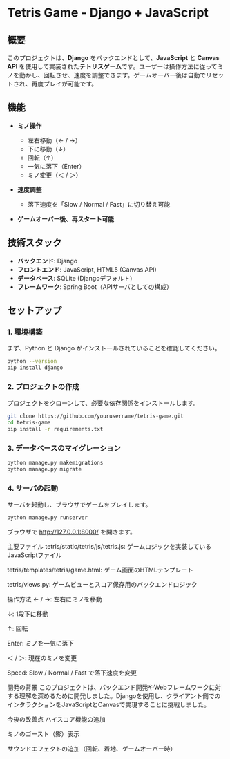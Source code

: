 # Tetris Game - Django + JavaScript

## 概要

このプロジェクトは、**Django** をバックエンドとして、**JavaScript** と **Canvas API** を使用して実装された**テトリスゲーム**です。ユーザーは操作方法に従ってミノを動かし、回転させ、速度を調整できます。ゲームオーバー後は自動でリセットされ、再度プレイが可能です。

## 機能

- **ミノ操作**
  - 左右移動（← / →）
  - 下に移動（↓）
  - 回転（↑）
  - 一気に落下（Enter）
  - ミノ変更（＜ / ＞）
  
- **速度調整**
  - 落下速度を「Slow / Normal / Fast」に切り替え可能
  
- **ゲームオーバー後、再スタート可能**

## 技術スタック

- **バックエンド**: Django
- **フロントエンド**: JavaScript, HTML5 (Canvas API)
- **データベース**: SQLite (Djangoデフォルト)
- **フレームワーク**: Spring Boot（APIサーバとしての構成）

## セットアップ

### 1. 環境構築

まず、Python と Django がインストールされていることを確認してください。

```bash
python --version
pip install django
```

### 2. プロジェクトの作成
プロジェクトをクローンして、必要な依存関係をインストールします。

```bash
git clone https://github.com/yourusername/tetris-game.git
cd tetris-game
pip install -r requirements.txt
```

### 3. データベースのマイグレーション
```bash
python manage.py makemigrations
python manage.py migrate
```

### 4. サーバの起動
サーバを起動し、ブラウザでゲームをプレイします。
```bash
python manage.py runserver
```
ブラウザで http://127.0.0.1:8000/ を開きます。

主要ファイル
tetris/static/tetris/js/tetris.js: ゲームロジックを実装しているJavaScriptファイル

tetris/templates/tetris/game.html: ゲーム画面のHTMLテンプレート

tetris/views.py: ゲームビューとスコア保存用のバックエンドロジック

操作方法
← / →: 左右にミノを移動

↓: 1段下に移動

↑: 回転

Enter: ミノを一気に落下

＜ / ＞: 現在のミノを変更

Speed: Slow / Normal / Fast で落下速度を変更

開発の背景
このプロジェクトは、バックエンド開発やWebフレームワークに対する理解を深めるために開発しました。Djangoを使用し、クライアント側でのインタラクションをJavaScriptとCanvasで実現することに挑戦しました。

今後の改善点
ハイスコア機能の追加

ミノのゴースト（影）表示

サウンドエフェクトの追加（回転、着地、ゲームオーバー時）

